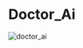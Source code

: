 # Doctor_Ai


![doctor_ai](https://github.com/user-attachments/assets/ae18cf65-deaf-46ed-8ec8-1481ccfc57e4)
